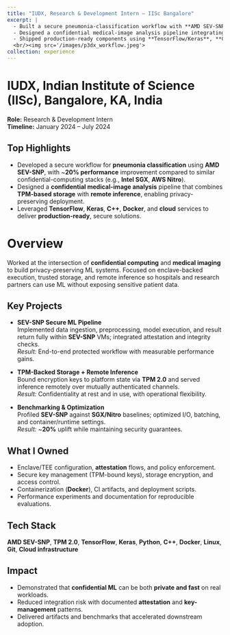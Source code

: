 ```yaml
---
title: "IUDX, Research & Development Intern — IISc Bangalore"
excerpt: |
  - Built a secure pneumonia-classification workflow with **AMD SEV-SNP**, improving data privacy and code integrity and achieving ~20% better performance vs **Intel SGX**/**AWS Nitro**.  
  - Designed a confidential medical-image analysis pipeline integrating **TPM-backed storage** and **remote inference**.  
  - Shipped production-ready components using **TensorFlow/Keras**, **C++**, **Docker**, and cloud infrastructure.  
  <br/><img src='/images/p3dx_workflow.jpeg'>
collection: experience
---
```


IUDX, Indian Institute of Science (IISc), Bangalore, KA, India
======
**Role:** Research & Development Intern  
**Timeline:** January 2024 – July 2024

Top Highlights
------
- Developed a secure workflow for **pneumonia classification** using **AMD SEV-SNP**, with ~**20% performance** improvement compared to similar confidential-computing stacks (e.g., **Intel SGX**, **AWS Nitro**).  
- Designed a **confidential medical-image analysis** pipeline that combines **TPM-based storage** with **remote inference**, enabling privacy-preserving deployment.  
- Leveraged **TensorFlow**, **Keras**, **C++**, **Docker**, and **cloud** services to deliver **production-ready**, secure solutions.

Overview
======
Worked at the intersection of **confidential computing** and **medical imaging** to build privacy-preserving ML systems. Focused on enclave-backed execution, trusted storage, and remote inference so hospitals and research partners can use ML without exposing sensitive patient data.

Key Projects
------
- **SEV-SNP Secure ML Pipeline**  
  Implemented data ingestion, preprocessing, model execution, and result return fully within **SEV-SNP** VMs; integrated attestation and integrity checks.  
  *Result:* End-to-end protected workflow with measurable performance gains.

- **TPM-Backed Storage + Remote Inference**  
  Bound encryption keys to platform state via **TPM 2.0** and served inference remotely over mutually authenticated channels.  
  *Result:* Confidentiality at rest and in use, with operational flexibility.

- **Benchmarking & Optimization**  
  Profiled **SEV-SNP** against **SGX/Nitro** baselines; optimized I/O, batching, and container/runtime settings.  
  *Result:* ~**20%** uplift while maintaining security guarantees.

What I Owned
------
- Enclave/TEE configuration, **attestation** flows, and policy enforcement.  
- Secure key management (TPM-bound keys), storage encryption, and access control.  
- Containerization (**Docker**), CI artifacts, and deployment scripts.  
- Performance experiments and documentation for reproducible evaluations.

Tech Stack
------
**AMD SEV-SNP**, **TPM 2.0**, **TensorFlow**, **Keras**, **Python**, **C++**, **Docker**, **Linux**, **Git**, **Cloud infrastructure**

Impact
------
- Demonstrated that **confidential ML** can be both **private and fast** on real workloads.  
- Reduced integration risk with documented **attestation** and **key-management** patterns.  
- Delivered artifacts and benchmarks that accelerated downstream adoption.
